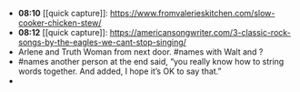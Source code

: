 - **08:10** [[quick capture]]:  https://www.fromvalerieskitchen.com/slow-cooker-chicken-stew/
- **08:12** [[quick capture]]:  https://americansongwriter.com/3-classic-rock-songs-by-the-eagles-we-cant-stop-singing/
- Arlene and Truth Woman from next door. #names with Walt and ?
- #names another person at the end said, “you really know how to string words together. And added, I hope it’s OK to say that.”
-